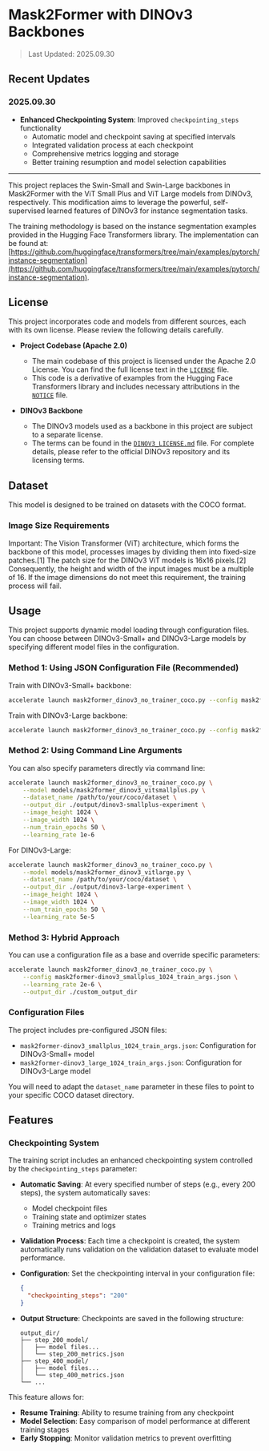 # Mask2Former with DINOv3 Backbones

> Last Updated: 2025.09.30

## Recent Updates

### 2025.09.30
- **Enhanced Checkpointing System**: Improved `checkpointing_steps` functionality
  - Automatic model and checkpoint saving at specified intervals
  - Integrated validation process at each checkpoint
  - Comprehensive metrics logging and storage
  - Better training resumption and model selection capabilities

---

This project replaces the Swin-Small and Swin-Large backbones in Mask2Former with the ViT Small Plus and ViT Large models from DINOv3, respectively. This modification aims to leverage the powerful, self-supervised learned features of DINOv3 for instance segmentation tasks.

The training methodology is based on the instance segmentation examples provided in the Hugging Face Transformers library. The implementation can be found at: [https://github.com/huggingface/transformers/tree/main/examples/pytorch/instance-segmentation](https://github.com/huggingface/transformers/tree/main/examples/pytorch/instance-segmentation).

## License

This project incorporates code and models from different sources, each with its own license. Please review the following details carefully.

*   **Project Codebase (Apache 2.0)**
    *   The main codebase of this project is licensed under the Apache 2.0 License. You can find the full license text in the [`LICENSE`](./LICENSE) file.
    *   This code is a derivative of examples from the Hugging Face Transformers library and includes necessary attributions in the [`NOTICE`](./NOTICE) file.

*   **DINOv3 Backbone**
    *   The DINOv3 models used as a backbone in this project are subject to a separate license. 
    *   The terms can be found in the [`DINOV3_LICENSE.md`](./DINOV3_LICENSE.md) file. For complete details, please refer to the official DINOv3 repository and its licensing terms.

## Dataset

This model is designed to be trained on datasets with the COCO format.
### Image Size Requirements
Important: The Vision Transformer (ViT) architecture, which forms the backbone of this model, processes images by dividing them into fixed-size patches.[1] The patch size for the DINOv3 ViT models is 16x16 pixels.[2] Consequently, the height and width of the input images must be a multiple of 16. If the image dimensions do not meet this requirement, the training process will fail.

## Usage

This project supports dynamic model loading through configuration files. You can choose between DINOv3-Small+ and DINOv3-Large models by specifying different model files in the configuration.

### Method 1: Using JSON Configuration File (Recommended)

Train with DINOv3-Small+ backbone:
```bash
accelerate launch mask2former_dinov3_no_trainer_coco.py --config mask2former-dinov3_smallplus_1024_train_args.json
```

Train with DINOv3-Large backbone:
```bash
accelerate launch mask2former_dinov3_no_trainer_coco.py --config mask2former-dinov3_large_1024_train_args.json
```

### Method 2: Using Command Line Arguments

You can also specify parameters directly via command line:
```bash
accelerate launch mask2former_dinov3_no_trainer_coco.py \
    --model models/mask2former_dinov3_vitsmallplus.py \
    --dataset_name /path/to/your/coco/dataset \
    --output_dir ./output/dinov3-smallplus-experiment \
    --image_height 1024 \
    --image_width 1024 \
    --num_train_epochs 50 \
    --learning_rate 1e-6
```

For DINOv3-Large:
```bash
accelerate launch mask2former_dinov3_no_trainer_coco.py \
    --model models/mask2former_dinov3_vitlarge.py \
    --dataset_name /path/to/your/coco/dataset \
    --output_dir ./output/dinov3-large-experiment \
    --image_height 1024 \
    --image_width 1024 \
    --num_train_epochs 50 \
    --learning_rate 5e-5
```

### Method 3: Hybrid Approach

You can use a configuration file as a base and override specific parameters:
```bash
accelerate launch mask2former_dinov3_no_trainer_coco.py \
    --config mask2former-dinov3_smallplus_1024_train_args.json \
    --learning_rate 2e-6 \
    --output_dir ./custom_output_dir
```

### Configuration Files

The project includes pre-configured JSON files:
- `mask2former-dinov3_smallplus_1024_train_args.json`: Configuration for DINOv3-Small+ model
- `mask2former-dinov3_large_1024_train_args.json`: Configuration for DINOv3-Large model

You will need to adapt the `dataset_name` parameter in these files to point to your specific COCO dataset directory.

## Features

### Checkpointing System

The training script includes an enhanced checkpointing system controlled by the `checkpointing_steps` parameter:

- **Automatic Saving**: At every specified number of steps (e.g., every 200 steps), the system automatically saves:
  - Model checkpoint files
  - Training state and optimizer states
  - Training metrics and logs
  
- **Validation Process**: Each time a checkpoint is created, the system automatically runs validation on the validation dataset to evaluate model performance.

- **Configuration**: Set the checkpointing interval in your configuration file:
  ```json
  {
    "checkpointing_steps": "200"
  }
  ```

- **Output Structure**: Checkpoints are saved in the following structure:
  ```
  output_dir/
  ├── step_200_model/
  │   ├── model files...
  │   └── step_200_metrics.json
  ├── step_400_model/
  │   ├── model files...
  │   └── step_400_metrics.json
  └── ...
  ```

This feature allows for:
- **Resume Training**: Ability to resume training from any checkpoint
- **Model Selection**: Easy comparison of model performance at different training stages
- **Early Stopping**: Monitor validation metrics to prevent overfitting
